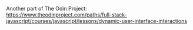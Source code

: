Another part of The Odin Project:
https://www.theodinproject.com/paths/full-stack-javascript/courses/javascript/lessons/dynamic-user-interface-interactions
